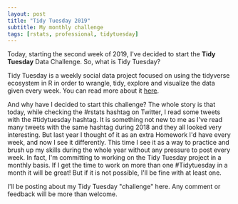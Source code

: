 ```yaml
---
layout: post
title: "Tidy Tuesday 2019"
subtitle: My monthly challenge
tags: [rstats, professional, tidytuesday]
---
```


Today, starting the second week of 2019, I've decided to start the **Tidy Tuesday** Data Challenge. So, what is Tidy Tuesday?

Tidy Tuesday is a weekly social data project focused on using the tidyverse ecosystem in R in order to wrangle, tidy, explore and visualize the data given every week. You can read more about it [here](https://github.com/rfordatascience/tidytuesday/blob/master/README.md).

And why have I decided to start this challenge? The whole story is that today, while checking the #rstats hashtag on Twitter, I read some tweets with the #tidytuesday hashtag. It is something not new to me as I've read many tweets with the same hashtag during 2018 and they all looked very interesting. But last year I thought of it as an extra Homework I'd have every week, and now I see it differently. This time I see it as a way to practice and brush up my skills during the whole year without any pressure to post every week. In fact, I'm committing to working on the Tidy Tuesday project in a monthly basis. If I get the time to work on more than one #Tidytuesday in a month it will be great! But if it is not possible, I'll be fine with at least one.

I'll be posting about my Tidy Tuesday "challenge" here. Any comment or feedback will be more than welcome.

